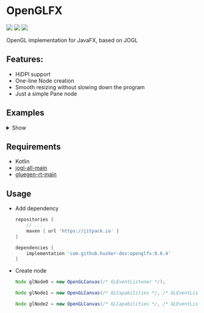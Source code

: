 # OpenGLFX
<a href="LICENSE"><img src="https://img.shields.io/github/license/husker-dev/openglfx?style=flat-square"></a>
<a href="https://jitpack.io/#husker-dev/openglfx"><img src="https://img.shields.io/jitpack/v/github/husker-dev/openglfx?style=flat-square"></a>
<a href="https://github.com/husker-dev/openglfx/releases/latest"><img src="https://img.shields.io/github/v/release/husker-dev/openglfx?style=flat-square"></a>

OpenGL implementation for JavaFX, based on JOGL

## Features:
  - HiDPI support
  - One-line Node creation
  - Smooth resizing without slowing down the program
  - Just a simple Pane node

## Examples

<details><summary>Show</summary>
<p>

<img src="https://user-images.githubusercontent.com/31825139/129398976-f1317b23-5583-47e9-ab1c-d12eea54d4ab.gif" height="280"/>

</p>
</details>


  
## Requirements
  - Kotlin
  - [jogl-all-main](https://mvnrepository.com/artifact/org.jogamp.jogl/jogl-all-main)
  - [gluegen-rt-main](https://mvnrepository.com/artifact/org.jogamp.gluegen/gluegen-rt-main)
  
## Usage

  - Add dependency 
  
    ```gradle
    repositories {
        // ...
        maven { url 'https://jitpack.io' }
    }
    
    dependencies {
        implementation 'com.github.husker-dev:openglfx:0.6.4'
    }
    ```
  - Create node
    ```java
    Node glNode0 = new OpenGLCanvas(/* GLEventListener */);
    ```
    ```java
    Node glNode1 = new OpenGLCanvas(/* GLCapabilities */, /* GLEventListener */);
    ```
    ```java
    Node glNode2 = new OpenGLCanvas(/* GLCapabilities */, /* GLEventListener */, /* FPS */);
    ```
